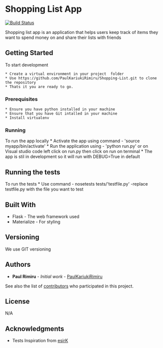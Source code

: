 # Shopping List App

[![Build Status](https://travis-ci.org/PaulKariukiRimiru/Shopping-List.svg?branch=master)](https://travis-ci.org/PaulKariukiRimiru/Shopping-List)

Shopping list app is an application that helps users keep track of items they want to spend money on and share their lists with friends

## Getting Started

To start development
    
    * Create a virtual environment in your project  folder
    * Use https://github.com/PaulKariukiRimiru/Shopping-List.git to clone the repository
    * Thats it you are ready to go.

### Prerequisites
    * Ensure you have python installed in your machine
    * Ensure that you have Git intalled in your machine
    * Install virtualenv

### Running

To run the app locally
    * Activate the app using command - 'source myapp/bin/activate'
    * Run the application using - 'python run.py'
        or on Visual studio code left click on run.py then click on run on terminal
    * The app is stil in development so it will run with DEBUG=True in default

## Running the tests

To run the tests
    * Use command - nosetests tests/'testfile.py'
        -replace testfile.py with the file you want to test

## Built With

* Flask - The web framework used
* Materialize - For styling

## Versioning

We use GIT versioning

## Authors

* **Paul Rimiru** - *Initial work* - [PaulKariukiRimiru](https://github.com/PaulKariukiRimiru)

See also the list of [contributors](https://github.com/your/project/contributors) who participated in this project.

## License

N/A

## Acknowledgments

* Tests Inspiration from [esirK](https://github.com/esirK)
